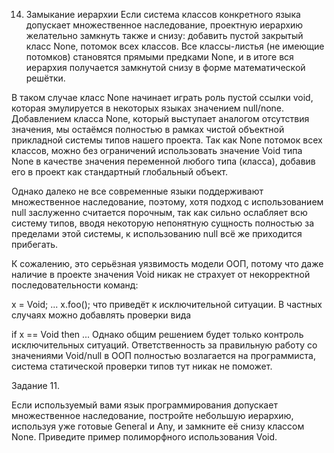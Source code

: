 14. Замыкание иерархии
Если система классов конкретного языка допускает множественное наследование, проектную иерархию желательно замкнуть также и снизу: добавить пустой закрытый класс None, потомок всех классов. Все классы-листья (не имеющие потомков) становятся прямыми предками None, и в итоге вся иерархия получается замкнутой снизу в форме математической решётки.

В таком случае класс None начинает играть роль пустой ссылки void, которая эмулируется в некоторых языках значением null/none. Добавлением класса None, который выступает аналогом отсутствия значения, мы остаёмся полностью в рамках чистой объектной прикладной системы типов нашего проекта. Так как None потомок всех классов, можно без ограничений использовать значение Void типа None в качестве значения переменной любого типа (класса), добавив его в проект как стандартный глобальный объект.

Однако далеко не все современные языки поддерживают множественное наследование, поэтому, хотя подход с использованием null заслуженно считается порочным, так как сильно ослабляет всю систему типов, вводя некоторую непонятную сущность полностью за пределами этой системы, к использованию null всё же приходится прибегать.

К сожалению, это серьёзная уязвимость модели ООП, потому что даже наличие в проекте значения Void никак не страхует от некорректной последовательности команд:

x = Void;
...
x.foo();
что приведёт к исключительной ситуации. В частных случаях можно добавлять проверки вида

if x == Void then ...
Однако общим решением будет только контроль исключительных ситуаций. Ответственность за правильную работу со значениями Void/null в ООП полностью возлагается на программиста, система статической проверки типов тут никак не поможет.

Задание 11.

Если используемый вами язык программирования допускает множественное наследование, постройте небольшую иерархию, используя уже готовые General и Any, и замкните её снизу классом None. Приведите пример полиморфного использования Void.

